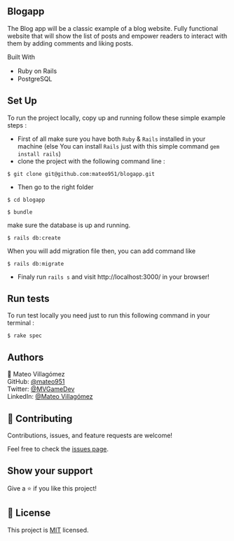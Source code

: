 ## Blogapp ## 

The Blog app will be a classic example of a blog website. Fully functional website that will show the list of posts and empower readers to interact with them by adding comments and liking posts.

Built With

- Ruby on Rails <img src="https://cdn.emojidex.com/emoji/seal/Ruby.png" width=15px>
- PostgreSQL <img src="https://user-images.githubusercontent.com/80895497/142954032-f7072df9-3586-48f9-a9e0-7fdd284eb833.png" width=15px>

## Set Up
To run the project locally, copy up and running follow these simple example steps :

 - First of all make sure you have both `Ruby` & `Rails` installed in your machine
 (else You can install `Rails` just with this simple command  ```gem install rails```)
 - clone the project with the following command line : 
```
$ git clone git@github.com:mateo951/blogapp.git
```
 - Then go to the right folder 
```
$ cd blogapp
```
```
$ bundle
```
make sure the database is up and running.
```
$ rails db:create
```
When you will add migration file then, you can add command like
```
$ rails db:migrate
```

- Finaly run `rails s` and visit http://localhost:3000/  in your browser!

## Run tests

 To run test locally you need just to run this following command in your terminal :

 ```
 $ rake spec
 ```

## Authors

👤 Mateo Villagómez<br>
GitHub: [@mateo951](https://github.com/mateo951)<br>
Twitter: [@MVGameDev](https://twitter.com/MVGameDev)<br>
LinkedIn: [@Mateo Villagómez](https://www.linkedin.com/in/mateo-villagómez/)<br>

## 🤝 Contributing

Contributions, issues, and feature requests are welcome!

Feel free to check the [issues page](https://github.com/mateo951/blogapp/issues).

## Show your support

Give a ⭐️ if you like this project!

## 📝 License

This project is [MIT](./MIT.md) licensed.


